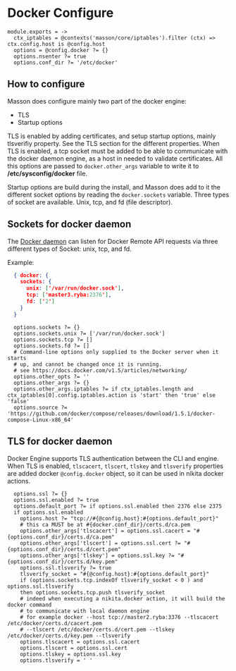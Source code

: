 
# Docker Configure

    module.exports = ->
      ctx_iptables = @contexts('masson/core/iptables').filter (ctx) => ctx.config.host is @config.host 
      options = @config.docker ?= {}
      options.nsenter ?= true
      options.conf_dir ?= '/etc/docker'

## How to configure
Masson does configure mainly two part of the docker engine:
- TLS
- Startup options

TLS is enabled by adding certificates, and setup startup options, mainly tlsverifiy property.
See the TLS section for the different properties.
When TLS is enabled, a tcp socket must be added to be able to communicate with the docker
daemon engine, as a host in needed to validate certificates. All this options are passed
to `docker.other_args` variable to write it to __/etc/sysconfig/docker__ file.

Startup options are build during the install, and Masson does add to it the different
socket options by reading the `docker.sockets` variable. Three types of socket are available.
Unix, tcp, and fd (file descriptor).

## Sockets for docker daemon
The [Docker daemon][socket-opts] can listen for Docker Remote API requests via three different
types of Socket: unix, tcp, and fd.

Example:

```json
  { docker: {
    sockets: {
      unix: ['/var/run/docker.sock'],
      tcp: ['master3.ryba:2376'],
      fd: ['2']
    }
  }
```

      options.sockets ?= {}
      options.sockets.unix ?= ['/var/run/docker.sock']
      options.sockets.tcp ?= []
      options.sockets.fd ?= []
      # Command-line options only supplied to the Docker server when it starts 
      # up, and cannot be changed once it is running.
      # see https://docs.docker.com/v1.5/articles/networking/
      options.other_opts ?= ''
      options.other_args ?= {}
      options.other_args.iptables ?= if ctx_iptables.length and ctx_iptables[0].config.iptables.action is 'start' then 'true' else 'false'
      options.source ?= 'https://github.com/docker/compose/releases/download/1.5.1/docker-compose-Linux-x86_64'

## TLS for docker daemon
Docker Engine supports TLS authentication between the CLI and engine.
When TLS is enabled, `tlscacert`, `tlscert`, `tlskey` and `tlsverify` properties
are added docker `@config.docker` object, so it can be used in nikita docker actions.

      options.ssl ?= {}
      options.ssl.enabled ?= true
      options.default_port ?= if options.ssl.enabled then 2376 else 2375
      if options.ssl.enabled
        options.host ?= "tcp://#{@config.host}:#{options.default_port}"
        # this ca MUST be at #{docker.conf_dir}/certs.d/ca.pem
        options.other_args['tlscacert'] = options.ssl.cacert = "#{options.conf_dir}/certs.d/ca.pem"
        options.other_args['tlscert'] = options.ssl.cert ?= "#{options.conf_dir}/certs.d/cert.pem"
        options.other_args['tlskey'] = options.ssl.key ?= "#{options.conf_dir}/certs.d/key.pem"
        options.ssl.tlsverify ?= true
        tlsverify_socket = "#{@config.host}:#{options.default_port}"
        if (options.sockets.tcp.indexOf tlsverify_socket < 0 ) and options.ssl.tlsverify
        then options.sockets.tcp.push tlsverify_socket
        # indeed when executing a nikita.docker action, it will build the docker command
        # to communicate with local daemon engine
        # for example docker --host tcp://master2.ryba:3376 --tlscacert /etc/docker/certs.d/cacert.pem
        # --tlscert /etc/docker/certs.d/cert.pem --tlskey /etc/docker/certs.d/key.pem --tlsverify
        options.tlscacert = options.ssl.cacert
        options.tlscert = options.ssl.cert
        options.tlskey = options.ssl.key
        options.tlsverify = ' '

[socket-opts]:(https://docs.docker.com/engine/reference/commandline/dockerd/#/daemon-socket-option)
